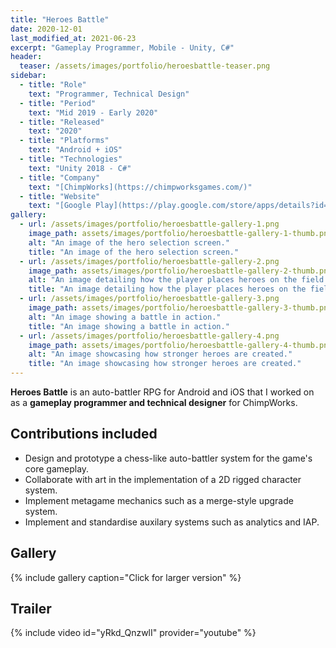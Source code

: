 ```yaml
---
title: "Heroes Battle"
date: 2020-12-01
last_modified_at: 2021-06-23
excerpt: "Gameplay Programmer, Mobile - Unity, C#"
header: 
  teaser: /assets/images/portfolio/heroesbattle-teaser.png
sidebar:
  - title: "Role"
    text: "Programmer, Technical Design"
  - title: "Period"
    text: "Mid 2019 - Early 2020"
  - title: "Released"
    text: "2020"
  - title: "Platforms"
    text: "Android + iOS"
  - title: "Technologies"
    text: "Unity 2018 - C#"  
  - title: "Company"
    text: "[ChimpWorks](https://chimpworksgames.com/)"
  - title: "Website"
    text: "[Google Play](https://play.google.com/store/apps/details?id=chimp.works.td19) [App Store](https://apps.apple.com/us/app/heroes-battle-auto-battler-rpg/id1497855667)"
gallery:
  - url: /assets/images/portfolio/heroesbattle-gallery-1.png
    image_path: assets/images/portfolio/heroesbattle-gallery-1-thumb.png
    alt: "An image of the hero selection screen."
    title: "An image of the hero selection screen."
  - url: /assets/images/portfolio/heroesbattle-gallery-2.png
    image_path: assets/images/portfolio/heroesbattle-gallery-2-thumb.png
    alt: "An image detailing how the player places heroes on the field."
    title: "An image detailing how the player places heroes on the field."
  - url: /assets/images/portfolio/heroesbattle-gallery-3.png
    image_path: assets/images/portfolio/heroesbattle-gallery-3-thumb.png
    alt: "An image showing a battle in action."
    title: "An image showing a battle in action."
  - url: /assets/images/portfolio/heroesbattle-gallery-4.png
    image_path: assets/images/portfolio/heroesbattle-gallery-4-thumb.png
    alt: "An image showcasing how stronger heroes are created."
    title: "An image showcasing how stronger heroes are created."
---
```

**Heroes Battle** is an auto-battler RPG for Android and iOS that I worked on as a **gameplay programmer and technical designer** for ChimpWorks.

## Contributions included
- Design and prototype a chess-like auto-battler system for the game's core gameplay.
- Collaborate with art in the implementation of a 2D rigged character system.
- Implement metagame mechanics such as a merge-style upgrade system.
- Implement and standardise auxilary systems such as analytics and IAP.

## Gallery
{% include gallery caption="Click for larger version" %}

## Trailer
{% include video id="yRkd_QnzwlI" provider="youtube" %}